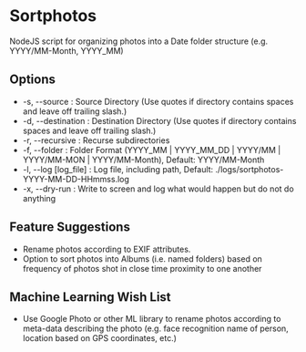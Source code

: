 # Sortphotos

NodeJS script for organizing photos into a Date folder structure (e.g. YYYY/MM-Month, YYYY_MM)

## Options

- -s, --source <source> : Source Directory (Use quotes if directory contains spaces and leave off trailing slash.)
- -d, --destination <destination> : Destination Directory (Use quotes if directory contains spaces and leave off trailing slash.)
- -r, --recursive : Recurse subdirectories
- -f, --folder <format> : Folder Format (YYYY_MM | YYYY_MM_DD | YYYY/MM | YYYY/MM-MON | YYYY/MM-Month), Default: YYYY/MM-Month
- -l, --log [log_file] : Log file, including path, Default: ./logs/sortphotos-YYYY-MM-DD-HHmmss.log
- -x, --dry-run : Write to screen and log what would happen but do not do anything

## Feature Suggestions

- Rename photos according to EXIF attributes.
- Option to sort photos into Albums (i.e. named folders) based on frequency of photos shot in close time proximity to one another

## Machine Learning Wish List

- Use Google Photo or other ML library to rename photos according to meta-data describing the photo (e.g. face recognition name of person, location based on GPS coordinates, etc.)
